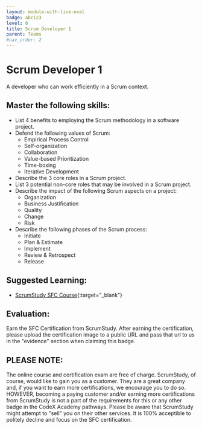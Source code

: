 ```yaml
---
layout: module-with-live-eval
badge: abc123
level: 0
title: Scrum Developer 1
parent: Teams
#nav_order: 2
---
```

# Scrum Developer 1

A developer who can work efficiently in a Scrum context.

## Master the following skills:

* List 4 benefits to employing the Scrum methodology in a software project.
* Defend the following values of Scrum:
  - Empirical Process Control
  - Self-organization
  - Collaboration
  - Value-based Prioritization
  - Time-boxing
  - Iterative Development
* Describe the 3 core roles in a Scrum project.
* List 3 potential non-core roles that may be involved in a Scrum project.
* Describe the impact of the following Scrum aspects on a project:
  - Organization
  - Business Justification
  - Quality
  - Change
  - Risk
* Describe the following phases of the Scrum process:
  - Initiate
  - Plan & Estimate
  - Implement
  - Review & Retrospect
  - Release

## Suggested Learning:

* [ScrumStudy SFC Course](https://www.scrumstudy.com/certification/scrum-fundamentals-certified){:target="_blank"}

## Evaluation:

Earn the SFC Certification from ScrumStudy. After earning the certification, please upload the certification image to a public URL and pass that url to us in the "evidence" section when claiming this badge.

## PLEASE NOTE:

The online course and certification exam are free of charge. ScrumStudy, of course, would like to gain you as a customer. They are a great company and, if you want to earn more certifications, we encourage you to do so. HOWEVER, becoming a paying customer and/or earning more certifications from ScrumStudy is not a part of the requirements for this or any other badge in the CodeX Academy pathways. Please be aware that ScrumStudy might attempt to "sell" you on their other services. It is 100% acceptible to politely decline and focus on the SFC certification.